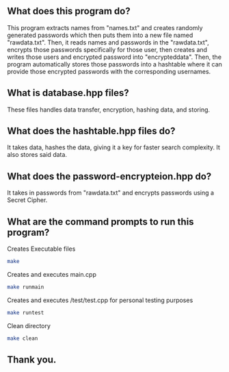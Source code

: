 ## What does this program do?
This program extracts names from "names.txt" and creates randomly generated passwords which then puts them into a new file named "rawdata.txt". 
Then, it reads names and passwords in the "rawdata.txt", encrypts those passwords specifically for those user, then creates and writes those users and encrypted password into "encrypteddata".
Then, the program automatically stores those passwords into a hashtable where it can provide those encrypted passwords with the corresponding usernames.

## What is database.hpp files?
These files handles data transfer, encryption, hashing data, and storing.

## What does the hashtable.hpp files do?
It takes data, hashes the data, giving it a key for faster search complexity. It also stores said data.

## What does the password-encrypteion.hpp do?
It takes in passwords from "rawdata.txt" and encrypts passwords using a Secret Cipher.

## What are the command prompts to run this program?
Creates Executable files
```bash
make
```

Creates and executes main.cpp
```bash
make runmain
```

Creates and executes /test/test.cpp for personal testing purposes
```bash
make runtest
```

Clean directory
```bash
make clean
```

## Thank you.